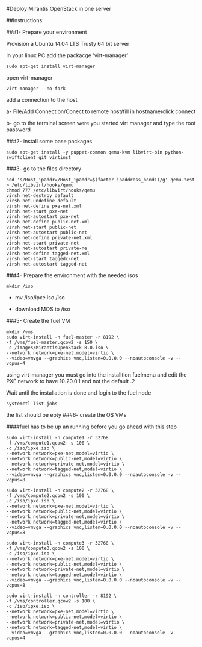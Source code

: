 #Deploy Mirantis OpenStack in one server

##Instructions:

###1- Prepare your environment

Provision a Ubuntu 14.04 LTS Trusty 64 bit server

In your linux PC add the packacge 'virt-manager' 
```
sudo apt-get install virt-manager
```
open virt-manager
```
virt-manager --no-fork
```
add a connection to the host

  a- File/Add Connection/Conect to remote host/fill in hostname/click connect
  
  b- go to the terminal screen were you started virt manager and type the root password

###2- install some base packages 

```
sudo apt-get install -y puppet-common qemu-kvm libvirt-bin python-swiftclient git virtinst
```

###3-
go to the files directory

```
sed 's/Host_ipaddr=/Host_ipaddr=$(facter ipaddress_bond1)/g' qemu-test > /etc/libvirt/hooks/qemu
chmod 777 /etc/libvirt/hooks/qemu
virsh net-destroy default
virsh net-undefine default
virsh net-define pxe-net.xml
virsh net-start pxe-net
virsh net-autostart pxe-net
virsh net-define public-net.xml
virsh net-start public-net
virsh net-autostart public-net
virsh net-define private-net.xml
virsh net-start private-net
virsh net-autostart private-ne
virsh net-define tagged-net.xml
virsh net-start taggedc-net
virsh net-autostart tagged-net
```

###4- Prepare the environment with the needed isos

```
mkdir /iso
```

* mv <your-git-clone-location>/iso/ipxe.iso /iso
  
* download MOS to /iso

###5- Create the fuel VM

```
mkdir /vms
sudo virt-install -n fuel-master -r 8192 \
-f /vms/fuel-master.qcow2 -s 150 \
-c /images/MirantisOpenStack-8.0.iso \
--network network=pxe-net,model=virtio \
--video=vmvga --graphics vnc,listen=0.0.0.0 --noautoconsole -v --vcpus=4
```
using virt-manager you must go into the installtion fuelmenu and edit the PXE network to have 10.20.0.1 and not the default .2

Wait until the installation is done and login to the fuel node

```
systemctl list-jobs
```

the list should be epty
###6- create the OS VMs

####fuel has to be up an running before you go ahead with this step

```
sudo virt-install -n compute1 -r 32768 
-f /vms/compute1.qcow2 -s 100 \
-c /iso/ipxe.iso \
--network network=pxe-net,model=virtio \
--network network=public-net,model=virtio \
--network network=private-net,model=virtio \
--network network=tagged-net,model=virtio \
--video=vmvga --graphics vnc,listen=0.0.0.0 --noautoconsole -v --vcpus=8

sudo virt-install -n compute2 -r 32768 \
-f /vms/compute2.qcow2 -s 100 \
-c /iso/ipxe.iso \
--network network=pxe-net,model=virtio \
--network network=public-net,model=virtio \
--network network=private-net,model=virtio \
--network network=tagged-net,model=virtio \
--video=vmvga --graphics vnc,listen=0.0.0.0 --noautoconsole -v --vcpus=8

sudo virt-install -n compute3 -r 32768 \
-f /vms/compute3.qcow2 -s 100 \
-c /iso/ipxe.iso \
--network network=pxe-net,model=virtio \
--network network=public-net,model=virtio \
--network network=private-net,model=virtio \
--network network=tagged-net,model=virtio \
--video=vmvga --graphics vnc,listen=0.0.0.0 --noautoconsole -v --vcpus=8

sudo virt-install -n controller -r 8192 \
-f /vms/controller.qcow2 -s 100 \
-c /iso/ipxe.iso \
--network network=pxe-net,model=virtio \
--network network=public-net,model=virtio \
--network network=private-net,model=virtio \
--network network=tagged-net,model=virtio \
--video=vmvga --graphics vnc,listen=0.0.0.0 --noautoconsole -v --vcpus=4

```
